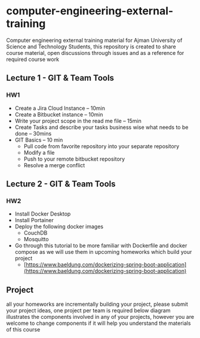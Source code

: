 # computer-engineering-external-training

Computer engineering external training material for Ajman University of Science and Technology Students, this repository is created to share course material, open discussions through issues and as a reference for required course work
## Lecture 1 - GIT & Team Tools
### HW1
* Create a Jira Cloud Instance – 10min
* Create a Bitbucket instance – 10min
* Write your project scope in the read me file – 15min
* Create Tasks and describe your tasks business wise what needs to be done – 30mins
* GIT Basics – 10 min
	* Pull code from favorite repository into your separate repository
	* Modify a file
	* Push to your remote bitbucket repository
	* Resolve a merge conflict
## Lecture 2 - GIT & Team Tools
### HW2
* Install Docker Desktop
* Install Portainer
* Deploy the following docker images
	* CouchDB
	* Mosquitto
* Go through this tutorial to be more familiar with Dockerfile and docker compose as we will use them in upcoming homeworks which build your project
	* [https://www.baeldung.com/dockerizing-spring-boot-application](https://www.baeldung.com/dockerizing-spring-boot-application)
## Project
all your homeworks are incrementally building your project, please submit your project ideas, one project per team is required
below diagram illustrates the components involved in any of your projects, however you are welcome to change components if it will help you understand the materials of this course
